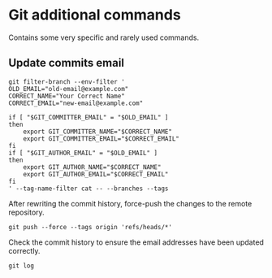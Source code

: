# Git additional commands

Contains some very specific and rarely used commands.

## Update commits email

```git
git filter-branch --env-filter '
OLD_EMAIL="old-email@example.com"
CORRECT_NAME="Your Correct Name"
CORRECT_EMAIL="new-email@example.com"

if [ "$GIT_COMMITTER_EMAIL" = "$OLD_EMAIL" ]
then
    export GIT_COMMITTER_NAME="$CORRECT_NAME"
    export GIT_COMMITTER_EMAIL="$CORRECT_EMAIL"
fi
if [ "$GIT_AUTHOR_EMAIL" = "$OLD_EMAIL" ]
then
    export GIT_AUTHOR_NAME="$CORRECT_NAME"
    export GIT_AUTHOR_EMAIL="$CORRECT_EMAIL"
fi
' --tag-name-filter cat -- --branches --tags
```

After rewriting the commit history, force-push the changes to the remote repository.

```git
git push --force --tags origin 'refs/heads/*'
```

Check the commit history to ensure the email addresses have been updated correctly.

```git
git log
```
